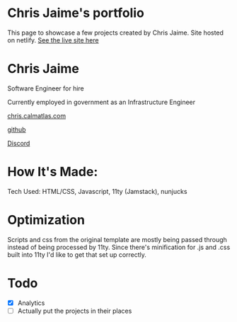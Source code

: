 # Chris Jaime's portfolio
This page to showcase a few projects created by Chris Jaime. Site hosted on netlify.
[See the live site here](https://www.calmatlas.com/)

# Chris Jaime
Software Engineer for hire

Currently employed in government as an Infrastructure Engineer

[chris.calmatlas.com](https://chris.calmatlas.com/)

[github](https://github.com/chris-calmatlas) 

[Discord](https://discord.com/invite/8UwSN7nCC7) 

# How It's Made:
Tech Used: HTML/CSS, Javascript, 11ty (Jamstack), nunjucks

# Optimization
Scripts and css from the original template are mostly being passed through instead of being processed by 11ty. Since there's minification for .js and .css built into 11ty I'd like to get that set up correctly.

# Todo
- [x] Analytics
- [ ] Actually put the projects in their places